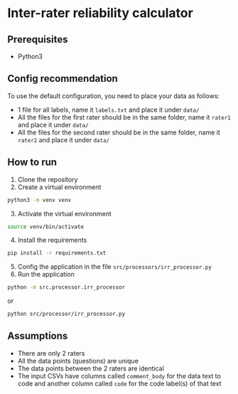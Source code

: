 # Inter-rater reliability calculator

## Prerequisites
- Python3

## Config recommendation
To use the default configuration, you need to place your data as follows:
- 1 file for all labels, name it `labels.txt` and place it under `data/`
- All the files for the first rater should be in the same folder, name it `rater1` and place it under `data/`
- All the files for the second rater should be in the same folder, name it `rater2` and place it under `data/`

## How to run
1. Clone the repository
2. Create a virtual environment
```bash
python3 -m venv venv
```
3. Activate the virtual environment
```bash
source venv/bin/activate
```
4. Install the requirements
```bash
pip install -r requirements.txt
```
5. Config the application in the file `src/processors/irr_processor.py`
5. Run the application
```bash
python -m src.processor.irr_processor
```
or
```bash
python src/processor/irr_processor.py
```

## Assumptions
- There are only 2 raters
- All the data points (questions) are unique
- The data points between the 2 raters are identical
- The input CSVs have columns called `comment_body` for the data text to code and another column called `code` for the code label(s) of that text
